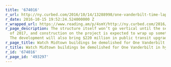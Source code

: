 ```yaml
---
title: '674016'
r_url: http://ny.curbed.com/2016/10/14/13288998/one-vanderbilt-time-lapse-video-demolition
r_date: 2016-10-15 19:52:24.524000000 Z
r_wrapped_url: https://www.reading.am/p/4smY/http://ny.curbed.com/2016/10/14/13288998/one-vanderbilt-time-lapse-video-demolition
r_page_description: The structure itself won’t go vertical until the second quarter
  of 2017, and construction on the project is expected to wrap up sometime in 2020.
  The development will also bring $220 million in public transit upgrades to the area.
r_page_title: Watch Midtown buildings be demolished for One Vanderbilt in hyperspeed
r_title: Watch Midtown buildings be demolished for One Vanderbilt in hyperspeed
r_id: '674016'
r_page_id: '493297'
---
```


